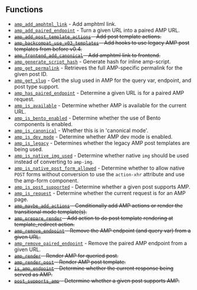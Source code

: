## Functions

* [`amp_add_amphtml_link`](amp_add_amphtml_link.md) - Add amphtml link.
* [`amp_add_paired_endpoint`](amp_add_paired_endpoint.md) - Turn a given URL into a paired AMP URL.
* ~~[`amp_add_post_template_actions`](amp_add_post_template_actions.md) - Add post template actions.~~
* ~~[`amp_backcompat_use_v03_templates`](amp_backcompat_use_v03_templates.md) - Add hooks to use legacy AMP post templates from before v0.4.~~
* ~~[`amp_frontend_add_canonical`](amp_frontend_add_canonical.md) - Add amphtml link to frontend.~~
* [`amp_generate_script_hash`](amp_generate_script_hash.md) - Generate hash for inline amp-script.
* [`amp_get_permalink`](amp_get_permalink.md) - Retrieves the full AMP-specific permalink for the given post ID.
* [`amp_get_slug`](amp_get_slug.md) - Get the slug used in AMP for the query var, endpoint, and post type support.
* [`amp_has_paired_endpoint`](amp_has_paired_endpoint.md) - Determine a given URL is for a paired AMP request.
* [`amp_is_available`](amp_is_available.md) - Determine whether AMP is available for the current URL.
* [`amp_is_bento_enabled`](amp_is_bento_enabled.md) - Determine whether the use of Bento components is enabled.
* [`amp_is_canonical`](amp_is_canonical.md) - Whether this is in &#039;canonical mode&#039;.
* [`amp_is_dev_mode`](amp_is_dev_mode.md) - Determine whether AMP dev mode is enabled.
* [`amp_is_legacy`](amp_is_legacy.md) - Determines whether the legacy AMP post templates are being used.
* [`amp_is_native_img_used`](amp_is_native_img_used.md) - Determine whether native `img` should be used instead of converting to `amp-img`.
* [`amp_is_native_post_form_allowed`](amp_is_native_post_form_allowed.md) - Determine whether to allow native `POST` forms without conversion to use the `action-xhr` attribute and use the amp-form component.
* [`amp_is_post_supported`](amp_is_post_supported.md) - Determine whether a given post supports AMP.
* [`amp_is_request`](amp_is_request.md) - Determine whether the current request is for an AMP page.
* ~~[`amp_maybe_add_actions`](amp_maybe_add_actions.md) - Conditionally add AMP actions or render the transitional mode template(s).~~
* ~~[`amp_prepare_render`](amp_prepare_render.md) - Add action to do post template rendering at template_redirect action.~~
* ~~[`amp_remove_endpoint`](amp_remove_endpoint.md) - Remove the AMP endpoint (and query var) from a given URL.~~
* [`amp_remove_paired_endpoint`](amp_remove_paired_endpoint.md) - Remove the paired AMP endpoint from a given URL.
* ~~[`amp_render`](amp_render.md) - Render AMP for queried post.~~
* ~~[`amp_render_post`](amp_render_post.md) - Render AMP post template.~~
* ~~[`is_amp_endpoint`](is_amp_endpoint.md) - Determine whether the current response being served as AMP.~~
* ~~[`post_supports_amp`](post_supports_amp.md) - Determine whether a given post supports AMP.~~

